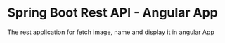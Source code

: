 # Spring Boot Rest API - Angular App
The rest application for fetch image, name and display it in angular App

